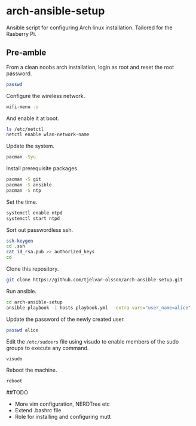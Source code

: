 # arch-ansible-setup
Ansible script for configuring Arch linux installation. Tailored for the Rasberry Pi.

## Pre-amble

From a clean noobs arch installation, login as root and reset the root password.

```bash
passwd
```

Configure the wireless network.

```bash
wifi-menu -o
```

And enable it at boot.

```bash
ls /etc/netctl
netctl enable wlan-network-name
```

Update the system.

```bash
pacman -Syu
```

Install prerequisite packages.

```bash
pacman -S git
pacman -S ansible
pacman -S ntp
```

Set the time.

```bash
systemctl enable ntpd
systemctl start ntpd
```

Sort out passwordless ssh.

```bash
ssh-keygen
cd .ssh
cat id_rsa.pub >> authorized_keys
cd
```

Clone this repository.

```bash
git clone https://github.com/tjelvar-olsson/arch-ansible-setup.git
```

Run ansible.

```bash
cd arch-ansible-setup
ansible-playbook -i hosts playbook.yml --extra-vars="user_name=alice"
```

Update the password of the newly created user.

```bash
passwd alice
```

Edit the ``/etc/sudoers`` file using visudo to enable members of the sudo
groups to execute any command.

```bash
visudo
```

Reboot the machine.

```bash
reboot
```

##TODO

- More vim configuration, NERDTree etc
- Extend .bashrc file
- Role for installing and configuring mutt
